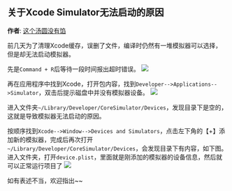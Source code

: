关于Xcode Simulator无法启动的原因
-------
**作者**: [这个汤圆没有馅](https://weibo.com/u/6603469503)

前几天为了清理Xcode缓存，误删了文件，编译时仍然有一堆模拟器可以选择，但是却无法启动模拟器。

先是`Command + R`后等待一段时间报出超时错误。
![](https://github.com/awesome-tips/iOS-Tips/blob/master/images/2019/04/1-1.jpg)

再在应用程序中找到Xcode，打开包内容，找到`Developer-->Applications-->Simulator`，双击后提示磁盘中并没有模拟器设备。
![](https://github.com/awesome-tips/iOS-Tips/blob/master/images/2019/04/1-2.jpg)

进入文件夹`~/Library/Developer/CoreSimulator/Devices`，发现目录下是空的，这就是导致模拟器无法启动的原因。

按顺序找到`Xcode-->Window-->Devices and Simulators`，点击左下角的【+】添加新的模拟器，完成后再次打开 `~/Library/Developer/CoreSimulator/Devices`，会发现目录下有内容，如下图。进入文件夹，打开`device.plist`，里面就是刚添加的模拟器的设备信息，然后就可以正常运行项目了
![](https://github.com/awesome-tips/iOS-Tips/blob/master/images/2019/04/1-3.jpg)

如有表述不当，欢迎指出~~
